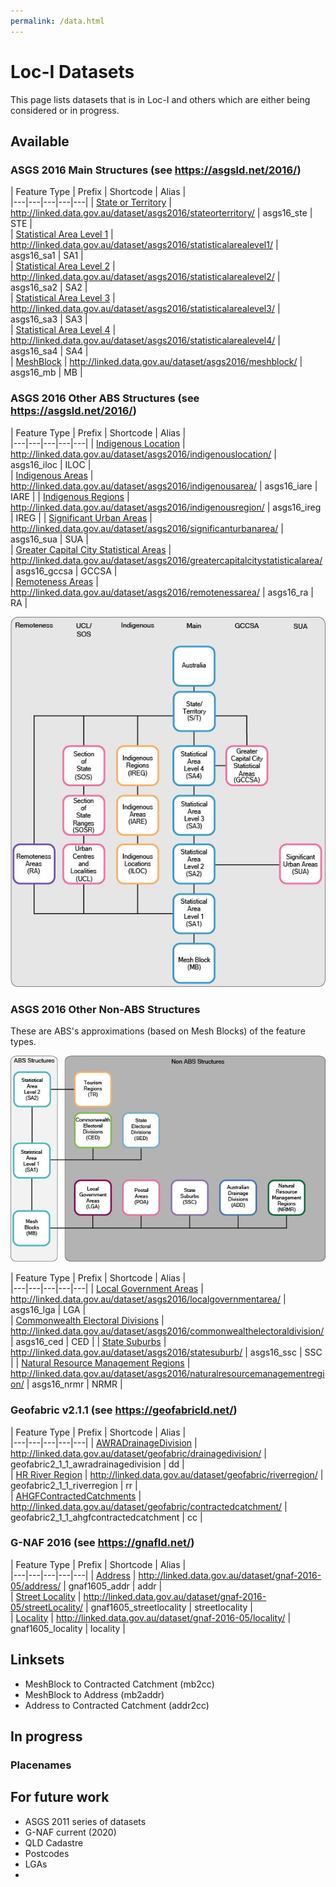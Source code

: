 ```yaml
---
permalink: /data.html
---
```


# Loc-I Datasets 

This page lists datasets that is in Loc-I and others which are either being considered or in progress.

## Available


### ASGS 2016 Main Structures (see https://asgsld.net/2016/)

| Feature Type  | Prefix | Shortcode | Alias  |  
|---|---|---|---|---|
| [State or Territory](https://asgsld.net/2016/stateorterritory/)  | http://linked.data.gov.au/dataset/asgs2016/stateorterritory/  | asgs16_ste  |  STE |  
| [Statistical Area Level 1](https://asgsld.net/2016/statisticalarealevel1/)  | http://linked.data.gov.au/dataset/asgs2016/statisticalarealevel1/   |  asgs16_sa1 |  SA1 |  
| [Statistical Area Level 2](https://asgsld.net/2016/statisticalarealevel2/)  | http://linked.data.gov.au/dataset/asgs2016/statisticalarealevel2/   |  asgs16_sa2 |  SA2 |  
| [Statistical Area Level 3](https://asgsld.net/2016/statisticalarealevel3/)  |  http://linked.data.gov.au/dataset/asgs2016/statisticalarealevel3/ |  asgs16_sa3 | SA3  |  
| [Statistical Area Level 4](https://asgsld.net/2016/statisticalarealevel4/)  |  http://linked.data.gov.au/dataset/asgs2016/statisticalarealevel4/ |  asgs16_sa4 |  SA4 |  
| [MeshBlock](https://asgsld.net/2016/meshblock/)  | http://linked.data.gov.au/dataset/asgs2016/meshblock/  |  asgs16_mb | MB  |  

### ASGS 2016 Other ABS Structures (see https://asgsld.net/2016/)



| Feature Type  | Prefix | Shortcode | Alias  |  
|---|---|---|---|---|
| [Indigenous Location](https://asgsld.net/2016/indigenouslocation/)  | http://linked.data.gov.au/dataset/asgs2016/indigenouslocation/  | asgs16_iloc  |  ILOC |  
| [Indigenous Areas](https://asgsld.net/2016/indigenousarea/)  | http://linked.data.gov.au/dataset/asgs2016/indigenousarea/  | asgs16_iare  |  IARE | 
| [Indigenous Regions](https://asgsld.net/2016/indigenousregion/)  | http://linked.data.gov.au/dataset/asgs2016/indigenousregion/  | asgs16_ireg  |  IREG | 
| [Significant Urban Areas](https://asgsld.net/2016/significanturbanarea/)  | http://linked.data.gov.au/dataset/asgs2016/significanturbanarea/   |  asgs16_sua |  SUA |  
| [Greater Capital City Statistical Areas](https://asgsld.net/2016/greatercapitalcitystatisticalarea/)  | http://linked.data.gov.au/dataset/asgs2016/greatercapitalcitystatisticalarea/   |  asgs16_gccsa |  GCCSA |  
| [Remoteness Areas](https://asgsld.net/2016/remotenessarea/)  |  http://linked.data.gov.au/dataset/asgs2016/remotenessarea/ |  asgs16_ra | RA  |  

![ASGS ABS and Main structures](images/asgs-abs.jpg "ASGS ABS and Main structures")


### ASGS 2016 Other Non-ABS Structures 

These are ABS's approximations (based on Mesh Blocks) of the feature types.

![ASGS Non-ABS](images/asgs-non-abs.jpg "ASGS non-ABS structures")


| Feature Type  | Prefix | Shortcode | Alias  |  
|---|---|---|---|---|
| [Local Government Areas](https://asgsld.net/2016/localgovernmentarea/)  | http://linked.data.gov.au/dataset/asgs2016/localgovernmentarea/  | asgs16_lga  |  LGA |  
| [Commonwealth Electoral Divisions](https://asgsld.net/2016/commonwealthelectoraldivision/)  | http://linked.data.gov.au/dataset/asgs2016/commonwealthelectoraldivision/  | asgs16_ced  |  CED | 
| [State Suburbs](https://asgsld.net/2016/statesuburb/)  | http://linked.data.gov.au/dataset/asgs2016/statesuburb/  | asgs16_ssc  |  SSC | 
| [Natural Resource Management Regions](https://asgsld.net/2016/naturalresourcemanagementregion/)  | http://linked.data.gov.au/dataset/asgs2016/naturalresourcemanagementregion/  | asgs16_nrmr  |  NRMR | 


### Geofabric v2.1.1 (see https://geofabricld.net/)

| Feature Type  | Prefix | Shortcode | Alias  |  
|---|---|---|---|---|
| [AWRADrainageDivision](https://geofabricld.net/drainagedivision/)  | http://linked.data.gov.au/dataset/geofabric/drainagedivision/  | geofabric2_1_1_awradrainagedivision  |  dd |  
| [HR River Region](https://geofabricld.net/riverregion/)  | http://linked.data.gov.au/dataset/geofabric/riverregion/  | geofabric2_1_1_riverregion  |  rr |  
| [AHGFContractedCatchments](https://geofabricld.net/contractedcatchment/)  | http://linked.data.gov.au/dataset/geofabric/contractedcatchment/  | geofabric2_1_1_ahgfcontractedcatchment  |  cc | 
 

### G-NAF 2016 (see https://gnafld.net/)


| Feature Type  | Prefix | Shortcode | Alias  |  
|---|---|---|---|---|
| [Address](https://gnafld.net/2016-05/address/)  | http://linked.data.gov.au/dataset/gnaf-2016-05/address/  | gnaf1605_addr  |  addr |  
| [Street Locality](https://gnafld.net/2016-05/streetLocality/)  | http://linked.data.gov.au/dataset/gnaf-2016-05/streetLocality/  | gnaf1605_streetlocality  |  streetlocality |  
| [Locality](https://gnafld.net/2016-05/locality/)  | http://linked.data.gov.au/dataset/gnaf-2016-05/locality/  | gnaf1605_locality  |  locality | 



## Linksets
* MeshBlock to Contracted Catchment (mb2cc)
* MeshBlock to Address (mb2addr)
* Address to Contracted Catchment (addr2cc)

## In progress

### Placenames

## For future work

* ASGS 2011 series of datasets
* G-NAF current (2020)
* QLD Cadastre
* Postcodes
* LGAs
* 

